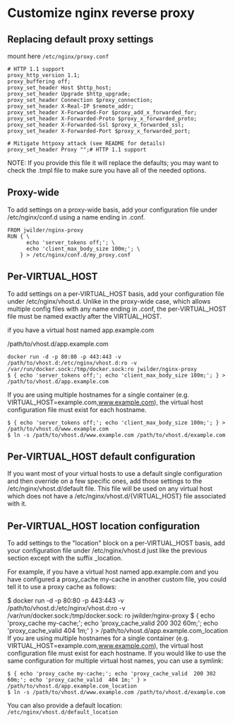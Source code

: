 # Customize nginx reverse proxy

## Replacing default proxy settings

mount here `/etc/nginx/proxy.conf`

```
# HTTP 1.1 support
proxy_http_version 1.1;
proxy_buffering off;
proxy_set_header Host $http_host;
proxy_set_header Upgrade $http_upgrade;
proxy_set_header Connection $proxy_connection;
proxy_set_header X-Real-IP $remote_addr;
proxy_set_header X-Forwarded-For $proxy_add_x_forwarded_for;
proxy_set_header X-Forwarded-Proto $proxy_x_forwarded_proto;
proxy_set_header X-Forwarded-Ssl $proxy_x_forwarded_ssl;
proxy_set_header X-Forwarded-Port $proxy_x_forwarded_port;

# Mitigate httpoxy attack (see README for details)
proxy_set_header Proxy "";# HTTP 1.1 support
```

NOTE: If you provide this file it will replace the defaults; you may want to check the .tmpl file to make sure you have
all of the needed options.

## Proxy-wide

To add settings on a proxy-wide basis, add your configuration file under /etc/nginx/conf.d using a name ending in .conf.

```
FROM jwilder/nginx-proxy
RUN { \
      echo 'server_tokens off;'; \
      echo 'client_max_body_size 100m;'; \
    } > /etc/nginx/conf.d/my_proxy.conf
```

## Per-VIRTUAL_HOST

To add settings on a per-VIRTUAL_HOST basis, add your configuration file under /etc/nginx/vhost.d. Unlike in the
proxy-wide case, which allows multiple config files with any name ending in .conf, the per-VIRTUAL_HOST file must be
named exactly after the VIRTUAL_HOST.

if you have a virtual host named app.example.com

/path/to/vhost.d/app.example.com

```
docker run -d -p 80:80 -p 443:443 -v /path/to/vhost.d:/etc/nginx/vhost.d:ro -v /var/run/docker.sock:/tmp/docker.sock:ro jwilder/nginx-proxy
$ { echo 'server_tokens off;'; echo 'client_max_body_size 100m;'; } > /path/to/vhost.d/app.example.com
```

If you are using multiple hostnames for a single container (e.g. VIRTUAL_HOST=example.com,www.example.com), the virtual
host configuration file must exist for each hostname.

```
$ { echo 'server_tokens off;'; echo 'client_max_body_size 100m;'; } > /path/to/vhost.d/www.example.com
$ ln -s /path/to/vhost.d/www.example.com /path/to/vhost.d/example.com
```

## Per-VIRTUAL_HOST default configuration

If you want most of your virtual hosts to use a default single configuration and then override on a few specific ones,
add those settings to the /etc/nginx/vhost.d/default file. This file will be used on any virtual host which does not
have a /etc/nginx/vhost.d/{VIRTUAL_HOST} file associated with it.

## Per-VIRTUAL_HOST location configuration

To add settings to the "location" block on a per-VIRTUAL_HOST basis, add your configuration file under
/etc/nginx/vhost.d just like the previous section except with the suffix _location.

For example, if you have a virtual host named app.example.com and you have configured a proxy_cache my-cache in another
custom file, you could tell it to use a proxy cache as follows:

$ docker run -d -p 80:80 -p 443:443 -v /path/to/vhost.d:/etc/nginx/vhost.d:ro -v /var/run/docker.sock:/tmp/docker.sock:
ro jwilder/nginx-proxy $ { echo 'proxy_cache my-cache;'; echo 'proxy_cache_valid 200 302 60m;'; echo 'proxy_cache_valid
404 1m;' } > /path/to/vhost.d/app.example.com_location If you are using multiple hostnames for a single container (e.g.
VIRTUAL_HOST=example.com,www.example.com), the virtual host configuration file must exist for each hostname. If you
would like to use the same configuration for multiple virtual host names, you can use a symlink:

```
$ { echo 'proxy_cache my-cache;'; echo 'proxy_cache_valid  200 302  60m;'; echo 'proxy_cache_valid  404 1m;' } > /path/to/vhost.d/app.example.com_location
$ ln -s /path/to/vhost.d/www.example.com /path/to/vhost.d/example.com
```

You can also provide a default location: `/etc/nginx/vhost.d/default_location`
